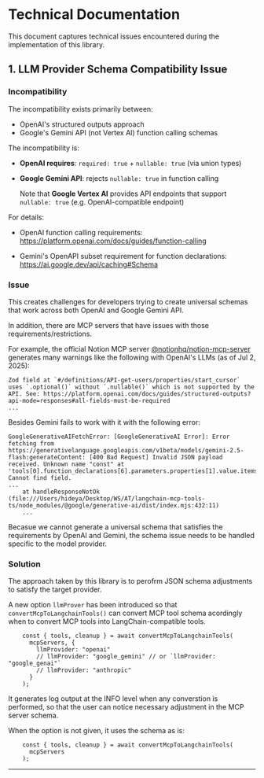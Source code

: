 # Technical Documentation

This document captures technical issues encountered during the implementation of this library.

## 1. LLM Provider Schema Compatibility Issue

### Incompatibility

The incompatibility exists primarily between:
- OpenAI's structured outputs approach
- Google's Gemini API (not Vertex AI) function calling schemas

The incompatibility is:
- **OpenAI requires**: `required: true` + `nullable: true` (via union types)
- **Google Gemini API**: rejects `nullable: true` in function calling

  Note that **Google Vertex AI** provides API endpoints that support `nullable: true` (e.g. OpenAI-compatible endpoint) 

For details:
- OpenAI function calling requirements:
  https://platform.openai.com/docs/guides/function-calling

- Gemini's OpenAPI subset requirement for function declarations:
  https://ai.google.dev/api/caching#Schema

### Issue

This creates challenges for developers trying to create universal schemas
that work across both OpenAI and Google Gemini API.

In addition, there are MCP servers that have issues with those requirements/restrictions.

For example, the official Notion MCP server
[@notionhq/notion-mcp-server](https://www.npmjs.com/package/@notionhq/notion-mcp-server)
generates many warnings like the following with OpenAI's LLMs (as of Jul 2, 2025):

```
Zod field at `#/definitions/API-get-users/properties/start_cursor` uses `.optional()` without `.nullable()` which is not supported by the API. See: https://platform.openai.com/docs/guides/structured-outputs?api-mode=responses#all-fields-must-be-required
...
```

Besides Gemini fails to work with it with the following error:

```
GoogleGenerativeAIFetchError: [GoogleGenerativeAI Error]: Error fetching from https://generativelanguage.googleapis.com/v1beta/models/gemini-2.5-flash:generateContent: [400 Bad Request] Invalid JSON payload received. Unknown name "const" at 'tools[0].function_declarations[6].parameters.properties[1].value.items.properties[0].value.properties[0].value.items.properties[1].value': Cannot find field.
...
    at handleResponseNotOk (file:///Users/hideya/Desktop/WS/AT/langchain-mcp-tools-ts/node_modules/@google/generative-ai/dist/index.mjs:432:11)
    ...
```

Becasue we cannot generate a universal schema that satisfies the requirements by OpenAI and Gemini,
the schema issue needs to be handled specific to the model provider.

### Solution

The approach taken by this library is to perofrm JSON schema adjustments to satisfy the target provider.

A new option `llmProver` has been introduced so that `convertMcpToLangchainTools()` can convert
MCP tool schema acordingly when to convert MCP tools into LangChain-compatible tools.

```
    const { tools, cleanup } = await convertMcpToLangchainTools(
      mcpServers, {
        llmProvider: "openai"
        // llmProvider: "google_gemini" // or `llmProvider: "google_genai"`
        // llmProvider: "anthropic"
      }
    );
```

It generates log output at the INFO level when any converstion is performed,
so that the user can notice necessary adjustment in the MCP server schema.

When the option is not given, it uses the schema as is:

```
    const { tools, cleanup } = await convertMcpToLangchainTools(
      mcpServers
    );
```

---
